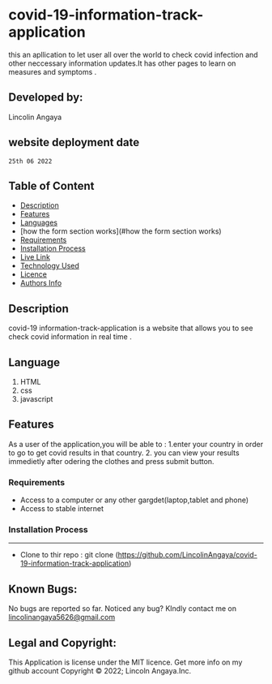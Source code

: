 # covid-19-information-track-application
this an apllication to let user all over the world to check covid infection and other neccessary information updates.It has other pages to learn on measures and symptoms .
 ## Developed by:
  Lincolin Angaya
  ## website deployment date
    25th 06 2022
 ## Table of Content
 - [Description](#description)
 - [Features](#features)
  - [Languages](#languages)
 - [how the form section works](#how the form section works)
 - [Requirements](#requirements)
 - [Installation Process](#installation-Process)
 - [Live Link](#Live-Link)
 - [Technology  Used](#technology-Used)
 - [Licence](#licence)
 - [Authors Info](#Authors-Info)
 ## Description
covid-19 information-track-application is a website  that allows you to see  check covid information in real time .
  
  ## Language
  <ol>
  <li>HTML</li>
  <li>css</li>
  <li>javascript</li>

  </ol>
  
  
## Features
As a user of the application,you will be able to :
1.enter your country  in order to go to get covid results in that country.
2. you can view your results immedietly after odering the clothes  and press submit button.


 ###  Requirements
 * Access to  a computer or any other gargdet(laptop,tablet and phone)
 * Access to  stable internet
 ### Installation Process
 ****
* Clone to thir repo : git clone (https://github.com/LincolinAngaya/covid-19-information-track-application)
## Known Bugs:
No bugs are reported so far. Noticed any bug? KIndly contact me on lincolinangaya5626@gmail.com
## Legal and Copyright:
This Application is license under the MIT licence. Get more info on my github account
Copyright © 2022; Lincoln Angaya.Inc.
